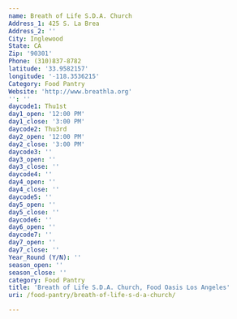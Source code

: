 ```yaml
---
name: Breath of Life S.D.A. Church
Address_1: 425 S. La Brea
Address_2: ''
City: Inglewood
State: CA
Zip: '90301'
Phone: (310)837-8782
latitude: '33.9582157'
longitude: '-118.3536215'
Category: Food Pantry
Website: 'http://www.breathla.org'
'': ''
daycode1: Thu1st
day1_open: '12:00 PM'
day1_close: '3:00 PM'
daycode2: Thu3rd
day2_open: '12:00 PM'
day2_close: '3:00 PM'
daycode3: ''
day3_open: ''
day3_close: ''
daycode4: ''
day4_open: ''
day4_close: ''
daycode5: ''
day5_open: ''
day5_close: ''
daycode6: ''
day6_open: ''
daycode7: ''
day7_open: ''
day7_close: ''
Year_Round (Y/N): ''
season_open: ''
season_close: ''
category: Food Pantry
title: 'Breath of Life S.D.A. Church, Food Oasis Los Angeles'
uri: /food-pantry/breath-of-life-s-d-a-church/

---
```


